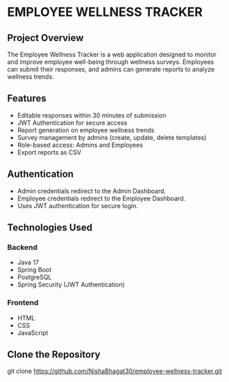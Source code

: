 # EMPLOYEE WELLNESS TRACKER

## Project Overview
The Employee Wellness Tracker is a web application designed to monitor and improve employee well-being through wellness surveys. Employees can submit their responses, and admins can generate reports to analyze wellness trends.

## Features
-	Editable responses within 30 minutes of submission
-	JWT Authentication for secure access
-	Report generation on employee wellness trends 
-	Survey management by admins (create, update, delete templates)
-	Role-based access: Admins and Employees
-	Export reports as CSV 

## Authentication
-	Admin credentials redirect to the Admin Dashboard.
-	Employee credentials redirect to the Employee Dashboard.
-	Uses JWT authentication for secure login.

## Technologies Used
### Backend
-	Java 17
-	Spring Boot
-	PostgreSQL
-	Spring Security (JWT Authentication)

### Frontend
-	HTML
-	CSS
-	JavaScript

## Clone the Repository
git clone https://github.com/NishaBhagat30/employee-wellness-tracker.git

